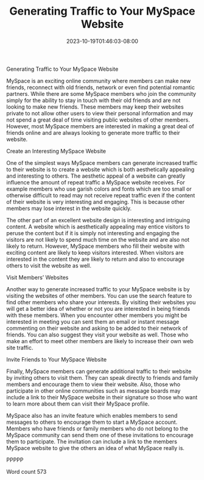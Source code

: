 ﻿---
title: "Generating Traffic to Your MySpace Website"
date: 2023-10-19T01:46:03-08:00
description: "Myspace Tips for Web Success"
featured_image: "/images/Myspace.jpg"
tags: ["Myspace"]
---

Generating Traffic to Your MySpace Website

MySpace is an exciting online community where members can make new friends, reconnect with old friends, network or even find potential romantic partners. While there are some MySpace members who join the community simply for the ability to stay in touch with their old friends and are not looking to make new friends. These members may keep their websites private to not allow other users to view their personal information and may not spend a great deal of time visiting public websites of other members. However, most MySpace members are interested in making a great deal of friends online and are always looking to generate more traffic to their website. 

Create an Interesting MySpace Website

One of the simplest ways MySpace members can generate increased traffic to their website is to create a website which is both aesthetically appealing and interesting to others. The aesthetic appeal of a website can greatly influence the amount of repeat traffic a MySpace website receives. For example members who use garish colors and fonts which are too small or otherwise difficult to read may not receive repeat traffic even if the content of their website is very interesting and engaging. This is because other members may lose interest in the website quickly.

The other part of an excellent website design is interesting and intriguing content. A website which is aesthetically appealing may entice visitors to peruse the content but if it is simply not interesting and engaging the visitors are not likely to spend much time on the website and are also not likely to return. However, MySpace members who fill their website with exciting content are likely to keep visitors interested. When visitors are interested in the content they are likely to return and also to encourage others to visit the website as well. 

Visit Members’ Websites

Another way to generate increased traffic to your MySpace website is by visiting the websites of other members. You can use the search feature to find other members who share your interests. By visiting their websites you will get a better idea of whether or not you are interested in being friends with these members. When you encounter other members you might be interested in meeting you can sent them an email or instant message commenting on their website and asking to be added to their network of friends. You can also suggest they visit your website as well. Those who make an effort to meet other members are likely to increase their own web site traffic. 

Invite Friends to Your MySpace Website

Finally, MySpace members can generate additional traffic to their website by inviting others to visit them. They can speak directly to friends and family members and encourage them to view their website. Also, those who participate in other online communities such as message boards may include a link to their MySpace website in their signature so those who want to learn more about them can visit their MySpace profile. 

MySpace also has an invite feature which enables members to send messages to others to encourage them to start a MySpace account. Members who have friends or family members who do not belong to the MySpace community can send them one of these invitations to encourage them to participate. The invitation can include a link to the members MySpace website to give the others an idea of what MySpace really is. 

PPPPP

Word count 573


